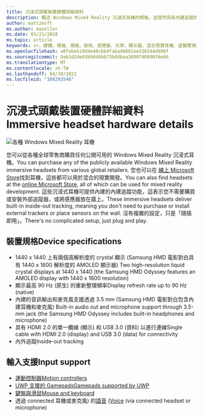 ```yaml
---
title: 沉浸式頭戴裝置硬體詳細資料
description: 概述 Windows Mixed Reality 沉浸式耳機的規格，並提供具有內建追蹤的 VR (不需要) 任何外部設定。
author: mattzmsft
ms.author: mazeller
ms.date: 03/21/2018
ms.topic: article
keywords: vr、硬體、規格、規格、技術、感應器、光學、顯示器、混合現實耳機、虛擬實境耳機、何謂虛擬實境、沉浸式耳機
ms.openlocfilehash: a8febeb10dde40cbb4faba49881ee156544d698f
ms.sourcegitcommit: 9ab1d2de03bb046bb73bddbaa38907d0890f6e66
ms.translationtype: MT
ms.contentlocale: zh-TW
ms.lasthandoff: 04/30/2021
ms.locfileid: "108293546"
---
```

# <a name="immersive-headset-hardware-details"></a><span data-ttu-id="35672-104">沉浸式頭戴裝置硬體詳細資料</span><span class="sxs-lookup"><span data-stu-id="35672-104">Immersive headset hardware details</span></span>

![各種 Windows Mixed Reality 耳機](images/MR-headsets.png)

<span data-ttu-id="35672-106">您可以從各種全球零售商購買任何公開可用的 Windows Mixed Reality 沉浸式耳機。</span><span class="sxs-lookup"><span data-stu-id="35672-106">You can purchase any of the publicly available Windows Mixed Reality immersive headsets from various global retailers.</span></span> <span data-ttu-id="35672-107">您也可以在 [線上 Microsoft Store](https://www.microsoft.com/en-us/store/collections/AR-MR-VRheadsets)找到耳機，這些都可以用於混合的現實開發。</span><span class="sxs-lookup"><span data-stu-id="35672-107">You can also find headsets at the [online Microsoft Store](https://www.microsoft.com/en-us/store/collections/AR-MR-VRheadsets), all of which can be used for mixed reality development.</span></span> <span data-ttu-id="35672-108">這些沉浸式耳機可提供內建的內建追蹤功能，這表示您不需要購買或安裝外部追蹤器，或將感應器放在牆上。</span><span class="sxs-lookup"><span data-stu-id="35672-108">These immersive headsets deliver built-in inside-out tracking, meaning you don't need to purchase or install external trackers or place sensors on the wall.</span></span> <span data-ttu-id="35672-109">沒有複雜的設定，只是「隨插即用」。</span><span class="sxs-lookup"><span data-stu-id="35672-109">There's no complicated setup, just plug and play.</span></span>

## <a name="device-specifications"></a><span data-ttu-id="35672-110">裝置規格</span><span class="sxs-lookup"><span data-stu-id="35672-110">Device specifications</span></span>

* <span data-ttu-id="35672-111">1440 x 1440 上有兩個高解析度的 crystal 顯示 (Samsung HMD 電影對白具有 1440 x 1600 解析度的 AMOLED 顯示器) </span><span class="sxs-lookup"><span data-stu-id="35672-111">Two high-resolution liquid crystal displays at 1440 x 1440 (the Samsung HMD Odyssey features an AMOLED display with 1440 x 1600 resolution)</span></span>
* <span data-ttu-id="35672-112">顯示最高 90 Hz (原生) 的重新整理頻率</span><span class="sxs-lookup"><span data-stu-id="35672-112">Display refresh rate up to 90 Hz (native)</span></span>
* <span data-ttu-id="35672-113">內建的音訊輸出和麥克風支援透過 3.5 mm (Samsung HMD 電影對白包含內建耳機和麥克風) </span><span class="sxs-lookup"><span data-stu-id="35672-113">Built-in audio out and microphone support through 3.5-mm jack (the Samsung HMD Odyssey includes built-in headphones and microphone)</span></span>
* <span data-ttu-id="35672-114">具有 HDMI 2.0 的單一纜線 (顯示) 和 USB 3.0 (資料) 以進行連線</span><span class="sxs-lookup"><span data-stu-id="35672-114">Single cable with HDMI 2.0 (display) and USB 3.0 (data) for connectivity</span></span>
* <span data-ttu-id="35672-115">內外追蹤</span><span class="sxs-lookup"><span data-stu-id="35672-115">Inside-out tracking</span></span>

## <a name="input-support"></a><span data-ttu-id="35672-116">輸入支援</span><span class="sxs-lookup"><span data-stu-id="35672-116">Input support</span></span>

* [<span data-ttu-id="35672-117">運動控制器</span><span class="sxs-lookup"><span data-stu-id="35672-117">Motion controllers</span></span>](../design/motion-controllers.md)
* [<span data-ttu-id="35672-118">UWP 支援的 Gamepads</span><span class="sxs-lookup"><span data-stu-id="35672-118">Gamepads supported by UWP</span></span>](hardware-accessories.md)
* [<span data-ttu-id="35672-119">鍵盤與滑鼠</span><span class="sxs-lookup"><span data-stu-id="35672-119">Mouse and keyboard</span></span>](hardware-accessories.md)
* <span data-ttu-id="35672-120">透過 connected 耳機或麥克風) 的[語音](../design/voice-input.md) (</span><span class="sxs-lookup"><span data-stu-id="35672-120">[Voice](../design/voice-input.md) (via connected headset or microphone)</span></span>

